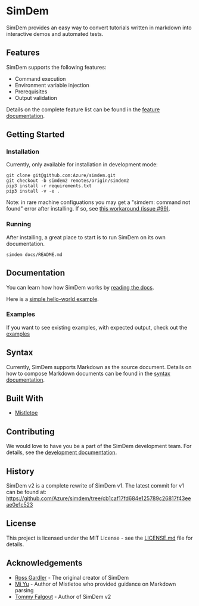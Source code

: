 # SimDem

SimDem provides an easy way to convert tutorials written in markdown into interactive demos and automated tests. 

## Features

SimDem supports the following features:
* Command execution
* Environment variable injection
* Prerequisites
* Output validation

Details on the complete feature list can be found in the [feature documentation](docs/features.md).

## Getting Started

### Installation

Currently, only available for installation in development mode:

```
git clone git@github.com:Azure/simdem.git
git checkout -b simdem2 remotes/origin/simdem2
pip3 install -r requirements.txt
pip3 install -v -e .
```

Note: in rare machine configuations you may get a "simdem: command not found" error after installing. If so, see [this workaround (issue #99)](https://github.com/Azure/simdem/issues/99).

### Running

After installing, a great place to start is to run SimDem on its own documentation.

```
simdem docs/README.md
```

## Documentation

You can learn how how SimDem works by [reading the docs](https://github.com/Azure/simdem/tree/simdem2/docs).

Here is a [simple hello-world example](https://github.com/Azure/simdem/blob/simdem2/docs/hello_world.md).

### Examples

If you want to see existing examples, with expected output, check out the [examples](https://github.com/Azure/simdem/tree/simdem2/examples)

## Syntax

Currently, SimDem supports Markdown as the source document.  Details on how to compose Markdown documents can be found in the [syntax documentation](docs/syntax.md).

## Built With

* [Mistletoe](https://github.com/miyuchina/mistletoe)

## Contributing

We would love to have you be a part of the SimDem development team.  For details, see the [development documentation](docs/development.md).

## History

SimDem v2 is a complete rewrite of SimDem v1.  The latest commit for v1 can be found at:
https://github.com/Azure/simdem/tree/cb1caf17fd684e125789c26817f43eeae0e1c523

## License

This project is licensed under the MIT License - see the [LICENSE.md](LICENSE.md) file for details.

## Acknowledgements

* [Ross Gardler](https://twitter.com/rgardler) - The original creator of SimDem
* [Mi Yu](https://github.com/miyuchina) - Author of Mistletoe who provided guidance on Markdown parsing
* [Tommy Falgout](https://lastcoolnameleft.com) - Author of SimDem v2